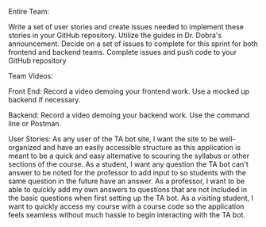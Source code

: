Entire Team:

Write a set of user stories and create issues needed to implement these stories in your GitHub repository. Utilize the guides in Dr. Dobra's announcement.
Decide on a set of issues to complete for this sprint for both frontend and backend teams.
Complete issues and push code to your GitHub repository
 
Team Videos:

Front End:
  Record a video demoing your frontend work. Use a mocked up backend if necessary.

Backend:
  Record a video demoing your backend work. Use the command line or Postman.
  
User Stories:
   As any user of the TA bot site, I want the site to be well-organized and have an easily accessible structure as this application is meant to be a quick and easy alternative to scouring the syllabus or other sections of the course.
   As a student, I want any question the TA bot can't answer to be noted for the professor to add input to so students with the same question in the future have an answer.
   As a professor, I want to be able to quickly add my own answers to questions that are not included in the basic questions when first setting up the TA bot.
   As a visiting student, I want to quickly access my course with a course code so the application feels seamless without much hassle to begin interacting with the TA bot.

